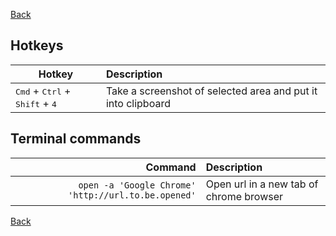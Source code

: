 [Back](../../README.md)

## Hotkeys

Hotkey | Description
---|:---
<kbd>Cmd</kbd> + <kbd>Ctrl</kbd> + <kbd>Shift</kbd> + <kbd>4</kbd> | Take a screenshot of selected area and put it into clipboard

## Terminal commands

Command | Description
---:|:---
`open -a 'Google Chrome' 'http://url.to.be.opened'` | Open url in a new tab of chrome browser

[Back](../../README.md)
